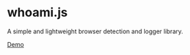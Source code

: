 # whoami.js
A simple and lightweight browser detection and logger library.

[Demo](http://andersonba.github.io/whoami.js)

